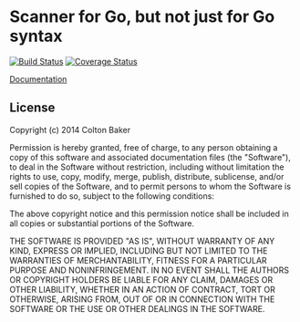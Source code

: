 # Scanner for Go, but not just for Go syntax

[![Build Status](https://travis-ci.org/Southern/scanner.svg?branch=master)](https://travis-ci.org/Southern/scanner) [![Coverage Status](https://img.shields.io/coveralls/Southern/scanner.svg)](https://coveralls.io/r/Southern/scanner?branch=master)

[Documentation](https://godoc.org/github.com/Southern/scanner)

## License
Copyright (c) 2014 Colton Baker

Permission is hereby granted, free of charge, to any person obtaining a copy of this software and associated documentation files (the "Software"), to deal in the Software without restriction, including without limitation the rights to use, copy, modify, merge, publish, distribute, sublicense, and/or sell copies of the Software, and to permit persons to whom the Software is furnished to do so, subject to the following conditions:

The above copyright notice and this permission notice shall be included in all copies or substantial portions of the Software.

THE SOFTWARE IS PROVIDED "AS IS", WITHOUT WARRANTY OF ANY KIND, EXPRESS OR IMPLIED, INCLUDING BUT NOT LIMITED TO THE WARRANTIES OF MERCHANTABILITY, FITNESS FOR A PARTICULAR PURPOSE AND NONINFRINGEMENT. IN NO EVENT SHALL THE AUTHORS OR COPYRIGHT HOLDERS BE LIABLE FOR ANY CLAIM, DAMAGES OR OTHER LIABILITY, WHETHER IN AN ACTION OF CONTRACT, TORT OR OTHERWISE, ARISING FROM, OUT OF OR IN CONNECTION WITH THE SOFTWARE OR THE USE OR OTHER DEALINGS IN THE SOFTWARE.

